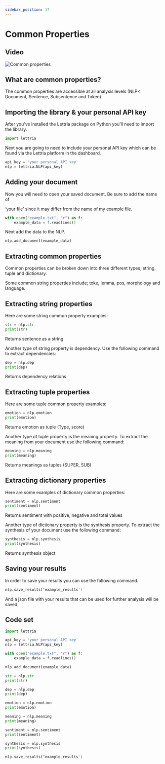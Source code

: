 ```yaml
---
sidebar_position: 17
---
```


# Common Properties

## Video

![Common properties](/img/common-properties-CS.png)

## What are common properties?

The common properties are accessible at all analysis levels (NLP< Document, Sentence, Subsentence and Token).

## Importing the library & your personal API key

After you've installed the Lettria package on Python you'll need to import the library.

```python
import lettria
```

Next you are going to need to include your personal API key which can be found via the Lettria platform in the dashboard.

```python
api_key = 'your personal API key'
nlp = lettria.NLP(api_key)
```

## Adding your document

Now you will need to open your saved document. Be sure to add the name of

‘your file’ since it may differ from the name of my example file.

```python
with open("example.txt", "r") as f:
	example_data = f.readlines()
```

Next add the data to the NLP.

```python
nlp.add_document(example_data)
```

## Extracting common properties

Common properties can be broken down into three different types; string, tuple and dictionary.

Some common string properties include; toke, lemma, pos, morphology and language.

## Extracting string properties

Here are some string common property examples:

```python
str = nlp.str
print(str)
```

Returns sentence as a string

Another type of string property is dependency. Use the following command to extract dependencies:

```python
dep = nlp.dep
print(dep)
```

Returns dependency relations

## Extracting tuple properties

Here are some tuple common property examples:

```python
emotion = nlp.emotion
print(emotion)
```

Returns emotion as tuple (Type, score)

Another type of tuple property is the meaning property. To extract the meaning from your document use the following command:

```python
meaning = nlp.meaning
print(meaning)
```

Returns meanings as tuples (SUPER, SUB)

## Extracting dictionary properties

Here are some examples of dictionary common properties:

```python
sentiment = nlp.sentiment
print(sentiment)
```

Returns sentiment with positive, negative and total values

Another type of dictionary property is the synthesis property. To extract the synthesis of your document use the following command:

```python
synthesis = nlp.synthesis
print(synthesis)
```

Returns synthesis object

## Saving your results

In order to save your results you can use the following command.

```python
nlp.save_results(‘example_results')
```

And a json file with your results that can be used for further analysis will be saved.

## Code set

```python
import lettria

api_key = 'your personal API key'
nlp = lettria.NLP(api_key)

with open("example.txt", "r") as f:
	example_data = f.readlines()

nlp.add_document(example_data)

str = nlp.str
print(str)

dep = nlp.dep
print(dep)

emotion = nlp.emotion
print(emotion)

meaning = nlp.meaning
print(meaning)

sentiment = nlp.sentiment
print(sentiment)

synthesis = nlp.synthesis
print(synthesis)

nlp.save_results(‘example_results')
```